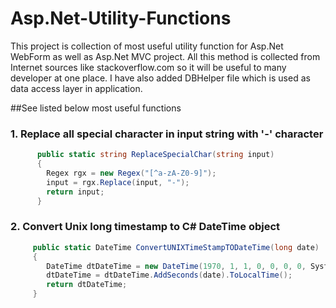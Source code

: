 # Asp.Net-Utility-Functions
This project is collection of most useful utility function for Asp.Net WebForm as well as Asp.Net MVC project.
All this method is collected from Internet sources like stackoverflow.com so it will be useful to many developer at one place.
I have also added DBHelper file which is used as data access layer in application.

##See listed below most useful functions

### 1. Replace all special character in input string with '-' character
```cs
      public static string ReplaceSpecialChar(string input)
      {
        Regex rgx = new Regex("[^a-zA-Z0-9]");
        input = rgx.Replace(input, "-");
        return input;
      }
```

### 2. Convert Unix long timestamp to C# DateTime object

```cs
     public static DateTime ConvertUNIXTimeStampTODateTime(long date)
     {
        DateTime dtDateTime = new DateTime(1970, 1, 1, 0, 0, 0, 0, System.DateTimeKind.Utc);
        dtDateTime = dtDateTime.AddSeconds(date).ToLocalTime();
        return dtDateTime;
     }
```
